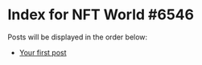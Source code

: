 # Index for NFT World #6546
Posts will be displayed in the order below:

- [Your first post](./001-first.md)

